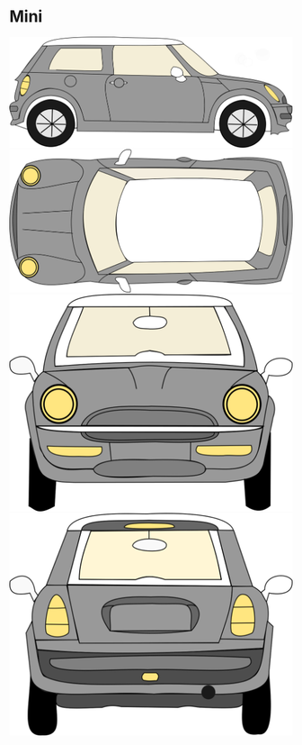 # Mini

![Mini Seite](Mini_seite.png)
![Mini Oben](Mini_oben.png)
![Mini Vorne](Mini_vorne.png)
![Mini Hinten](Mini_hinten.png)
